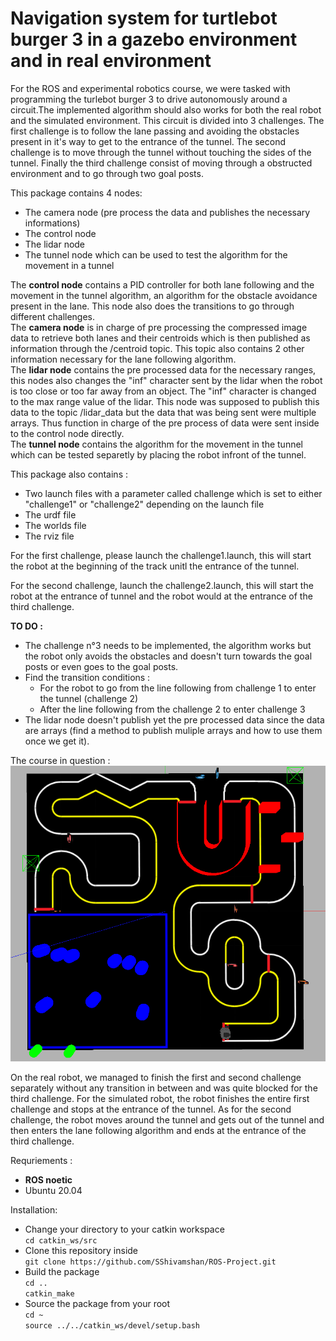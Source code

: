 # Navigation system for turtlebot burger 3 in a gazebo environment and in real environment

For the ROS and experimental robotics course, we were tasked with programming the turlebot burger 3 to drive autonomously around a circuit.The implemented algorithm should also works for both the real robot and the simulated environment.  This circuit is divided into 3 challenges. The first challenge is to follow the lane passing and avoiding the obstacles present in it's way to get to the entrance of the tunnel. The second challenge is to move through the tunnel without touching the sides of the tunnel. Finally the third challenge consist of moving through a obstructed environment and to go through two goal posts.  

This package contains 4 nodes:
* The camera node (pre process the data and publishes the necessary informations)
* The control node
* The lidar node 
* The tunnel node which can be used to test the algorithm for the movement in a tunnel

The **control node** contains a PID controller for both lane following and the movement in the tunnel algorithm, an algorithm for the obstacle avoidance present in the lane. This node also does the transitions to go through different challenges.  
The **camera node** is in charge of pre processing the compressed image data to retrieve both lanes and their centroids which is then published as information through the /centroid topic. This topic also contains 2 other information necessary for the lane following algorithm.    
The **lidar node** contains the pre processed data for the necessary ranges, this nodes also changes the "inf" character sent by the lidar when the robot is too close or too far away from an object. The "inf" character is changed to the max range value of the lidar. This node was supposed to publish this data to the topic /lidar_data but the data that was being sent were multiple arrays. Thus function in charge of the pre process of data were sent inside to the control node directly.   
The **tunnel node** contains the algorithm for the movement in the tunnel which can be tested separetly by placing the robot infront of the tunnel.  

This package also contains : 
* Two launch files with a parameter called challenge which is set to either "challenge1" or "challenge2" depending on the launch file
* The urdf file
* The worlds file
* The rviz file

For the first challenge, please launch the challenge1.launch, this will start the robot at the beginning of the track unitl the entrance of the tunnel. 

For the second challenge, launch the challenge2.launch, this will start the robot at the entrance of tunnel and the robot would at the entrance of the third challenge. 

**TO DO :**
* The challenge n°3 needs to be implemented, the algorithm works but the robot only avoids the obstacles and doesn't turn towards the goal posts or even goes to the goal posts.
* Find the transition conditions :
    * For the robot to go from the line following from challenge 1 to enter the tunnel (challenge 2)
    * After the line following from the challenge 2 to enter challenge 3
* The lidar node doesn't publish yet the pre processed data since the data are arrays (find a method to publish muliple arrays and how to use them once we get it).   

The course in question :   
![alt text](https://github.com/SShivamshan/ROS-Project/blob/main/COURSE.png?raw=true)  


On the real robot, we managed to finish the first and second challenge separately without any transition in between and was quite blocked for the third challenge. For the simulated robot, the robot finishes the entire first challenge and stops at the entrance of the tunnel. As for the second challenge, the robot moves around the tunnel and gets out of the tunnel and then enters the lane following algorithm and ends at the entrance of the third challenge. 

Requriements :
* **ROS noetic**
* Ubuntu 20.04


Installation:
* Change your directory to your catkin workspace 
<br>`cd catkin_ws/src`</br>
* Clone this repository inside 
<br>`git clone https://github.com/SShivamshan/ROS-Project.git`</br>
* Build the package   
`cd ..`  
`catkin_make`    
* Source the package from your root  
`cd ~`    
`source ../../catkin_ws/devel/setup.bash`
